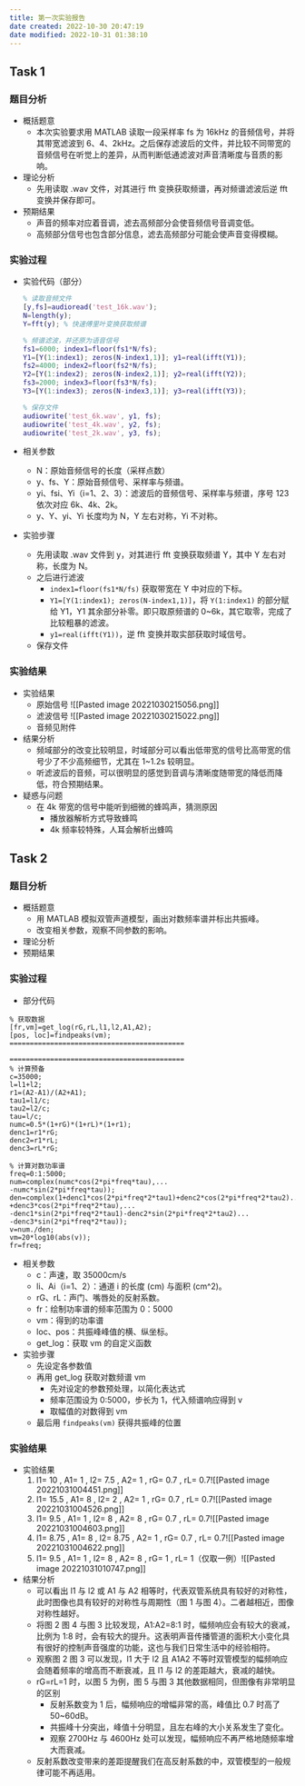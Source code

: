 ```yaml
---
title: 第一次实验报告
date created: 2022-10-30 20:47:19
date modified: 2022-10-31 01:38:10
---
```


## Task 1

### 题目分析

- 概括题意
	- 本次实验要求用 MATLAB 读取一段采样率 fs 为 16kHz 的音频信号，并将其带宽滤波到 6、4、2kHz。之后保存滤波后的文件，并比较不同带宽的音频信号在听觉上的差异，从而判断低通滤波对声音清晰度与音质的影响。
- 理论分析
	- 先用读取 .wav 文件，对其进行 fft 变换获取频谱，再对频谱滤波后逆 fft 变换并保存即可。
- 预期结果
	- 声音的频率对应着音调，滤去高频部分会使音频信号音调变低。
	- 高频部分信号也包含部分信息，滤去高频部分可能会使声音变得模糊。

### 实验过程

- 实验代码（部分）

	```MATLAB
	% 读取音频文件
	[y,fs]=audioread('test_16k.wav');
	N=length(y);
	Y=fft(y); % 快速傅里叶变换获取频谱
	
	% 频谱滤波，并还原为语音信号
	fs1=6000; index1=floor(fs1*N/fs);
	Y1=[Y(1:index1); zeros(N-index1,1)]; y1=real(ifft(Y1));
	fs2=4000; index2=floor(fs2*N/fs);
	Y2=[Y(1:index2); zeros(N-index2,1)]; y2=real(ifft(Y2));
	fs3=2000; index3=floor(fs3*N/fs);
	Y3=[Y(1:index3); zeros(N-index3,1)]; y3=real(ifft(Y3));
	
	% 保存文件
	audiowrite('test_6k.wav', y1, fs);
	audiowrite('test_4k.wav', y2, fs);
	audiowrite('test_2k.wav', y3, fs);
	```

- 相关参数
	- N：原始音频信号的长度（采样点数）
	- y、fs、Y：原始音频信号、采样率与频谱。
	- yi、fsi、Yi（i=1、2、3）：滤波后的音频信号、采样率与频谱，序号 123 依次对应 6k、4k、2k。
	- y、Y、yi、Yi 长度均为 N，Y 左右对称，Yi 不对称。
- 实验步骤
	- 先用读取 .wav 文件到 y，对其进行 fft 变换获取频谱 Y，其中 Y 左右对称，长度为 N。
	- 之后进行滤波
		- `index1=floor(fs1*N/fs)` 获取带宽在 Y 中对应的下标。
		- `Y1=[Y(1:index1); zeros(N-index1,1)]`，将 `Y(1:index1)` 的部分赋给 Y1，Y1 其余部分补零。即只取原频谱的 0~6k，其它取零，完成了比较粗暴的滤波。
		- `y1=real(ifft(Y1))`，逆 fft 变换并取实部获取时域信号。
	- 保存文件

### 实验结果

- 实验结果
	- 原始信号 ![[Pasted image 20221030215056.png]]
	- 滤波信号 ![[Pasted image 20221030215022.png]]
	- 音频见附件
- 结果分析
	- 频域部分的改变比较明显，时域部分可以看出低带宽的信号比高带宽的信号少了不少高频细节，尤其在 1~1.2s 较明显。
	- 听滤波后的音频，可以很明显的感觉到音调与清晰度随带宽的降低而降低，符合预期结果。
- 疑惑与问题
	- 在 4k 带宽的信号中能听到细微的蜂鸣声，猜测原因
		- 播放器解析方式导致蜂鸣
		- 4k 频率较特殊，人耳会解析出蜂鸣

## Task 2

### 题目分析

- 概括题意
	- 用 MATLAB 模拟双管声道模型，画出对数频率谱并标出共振峰。
	- 改变相关参数，观察不同参数的影响。
- 理论分析
- 预期结果

### 实验过程

- 部分代码
```get_fig.m(部分)
% 获取数据
[fr,vm]=get_log(rG,rL,l1,l2,A1,A2);
[pos, loc]=findpeaks(vm);
===========================================
```
```get_log.m(部分)
===========================================
% 计算预备
c=35000;
l=l1+l2;
r1=(A2-A1)/(A2+A1);
tau1=l1/c;
tau2=l2/c;
tau=l/c;
numc=0.5*(1+rG)*(1+rL)*(1+r1);
denc1=r1*rG;
denc2=r1*rL;
denc3=rL*rG;

% 计算对数功率谱
freq=0:1:5000;
num=complex(numc*cos(2*pi*freq*tau),...
-numc*sin(2*pi*freq*tau));
den=complex(1+denc1*cos(2*pi*freq*2*tau1)+denc2*cos(2*pi*freq*2*tau2)...
+denc3*cos(2*pi*freq*2*tau),...
-denc1*sin(2*pi*freq*2*tau1)-denc2*sin(2*pi*freq*2*tau2)...
-denc3*sin(2*pi*freq*2*tau));
v=num./den;
vm=20*log10(abs(v));
fr=freq;
```
- 相关参数
	- c：声速，取 35000cm/s
	- li、Ai（i=1、2）：通道 i 的长度 (cm) 与面积 (cm^2)。
	- rG、rL：声门、嘴唇处的反射系数。
	- fr：绘制功率谱的频率范围为 0：5000
	- vm：得到的功率谱
	- loc、pos：共振峰峰值的横、纵坐标。
	- get_log：获取 vm 的自定义函数
- 实验步骤
	- 先设定各参数值
	- 再用 get_log 获取对数频谱 vm
		- 先对设定的参数预处理，以简化表达式
		- 频率范围设为 0:5000，步长为 1，代入频谱响应得到 v
		- 取幅值的对数得到 vm
	- 最后用 ``findpeaks(vm)`` 获得共振峰的位置

### 实验结果

- 实验结果
	1. l1= 10 , A1= 1 , l2= 7.5 , A2= 1 , rG= 0.7 , rL= 0.7![[Pasted image 20221031004451.png]]
	2. l1= 15.5 , A1= 8 , l2= 2 , A2= 1 , rG= 0.7 , rL= 0.7![[Pasted image 20221031004526.png]]
	3. l1= 9.5 , A1= 1 , l2= 8 , A2= 8 , rG= 0.7 , rL= 0.7![[Pasted image 20221031004603.png]]
	4. l1= 8.75 , A1= 8 , l2= 8.75 , A2= 1 , rG= 0.7 , rL= 0.7![[Pasted image 20221031004622.png]]
	5. l1= 9.5 , A1= 1 , l2= 8 , A2= 8 , rG= 1 , rL= 1（仅取一例）![[Pasted image 20221031010747.png]]
- 结果分析
	- 可以看出 l1 与 l2 或 A1 与 A2 相等时，代表双管系统具有较好的对称性，此时图像也具有较好的对称性与周期性（图 1 与图 4）。二者越相近，图像对称性越好。
	- 将图 2 图 4 与图 3 比较发现，A1:A2=8:1 时，幅频响应会有较大的衰减，比例为 1:8 时，会有较大的提升。这表明声音传播管道的面积大小变化具有很好的控制声音强度的功能，这也与我们日常生活中的经验相符。
	- 观察图 2 图 3 可以发现，l1 大于 l2 且 A1A2 不等时双管模型的幅频响应会随着频率的增高而不断衰减，且 l1 与 l2 的差距越大，衰减的越快。
	- rG=rL=1 时，以图 5 为例，图 5 与图 3 其他数据相同，但图像有非常明显的区别
		- 反射系数变为 1 后，幅频响应的增幅非常的高，峰值比 0.7 时高了 50~60dB。
		- 共振峰十分突出，峰值十分明显，且左右峰的大小关系发生了变化。
		- 观察 2700Hz 与 4600Hz 处可以发现，幅频响应不再严格地随频率增大而衰减。
	- 反射系数改变带来的差距提醒我们在高反射系数的中，双管模型的一般规律可能不再适用。
